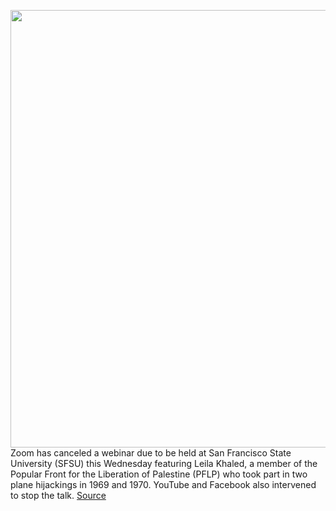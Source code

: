 <img src='https://cdn.vox-cdn.com/thumbor/dWNVtceAqB5_X1ISIvKDs4xop9I=/0x0:4252x2835/1200x800/filters:focal(1786x1078:2466x1758)/cdn.vox-cdn.com/uploads/chorus_image/image/67460621/463331026.jpg.0.jpg' width='700px' /><br/>
Zoom has canceled a webinar due to be held at San Francisco State University (SFSU) this Wednesday featuring Leila Khaled, a member of the Popular Front for the Liberation of Palestine (PFLP) who took part in two plane hijackings in 1969 and 1970. YouTube and Facebook also intervened to stop the talk.
<a href='https://www.theverge.com/2020/9/24/21453935/zoom-facebook-youtube-cancel-talk-leila-khaled-san-francisco-state-university'> Source <a/>
